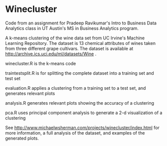 Winecluster
======

Code from an assignment for Pradeep Ravikumar's Intro to Business Data Analytics class in UT Austin's MS in Business Analytics program.

A k-means clustering of the wine data set from UC Irvine's Machine Learning Repository. The dataset is 13 chemical attributes of wines taken from three different grape cultivars. The dataset is available at http://archive.ics.uci.edu/ml/datasets/Wine .

winecluster.R is the k-means code

traintestsplit.R is for splitting the complete dataset into a training set and test set

evaluation.R applies a clustering from a training set to a test set, and generates relevant plots

analysis.R generates relevant plots showing the accuracy of a clustering

pca.R uses principal component analysis to generate a 2-d visualization of a clustering

See http://www.michaelwsherman.com/projects/winecluster/index.html for more information, a full analysis of the dataset, and examples of the generated plots.
